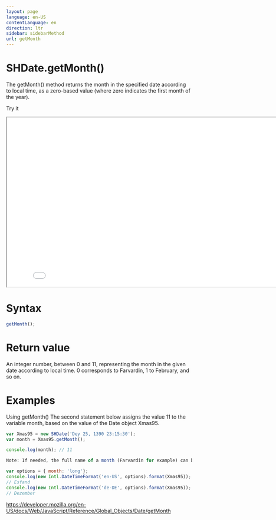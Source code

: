 ```yaml
---
layout: page
language: en-US
contentLanguage: en
direction: ltr
sidebar: sidebarMethod
url: getMonth
---
```


# SHDate.getMonth()

The getMonth() method returns the month in the specified date according to local time, as a zero-based value (where zero indicates the first month of the year).

Try it

<iframe style="width: 830px; height: 460px;" src="/SHDateTime-js/examples/live.html?function=getMonth" title="MDN Web Docs Interactive Example" loading="lazy"></iframe>
<br/>

# Syntax

```js
getMonth();
```

# Return value

An integer number, between 0 and 11, representing the month in the given date according to local time. 0 corresponds to Farvardin, 1 to February, and so on.

# Examples

Using getMonth()
The second statement below assigns the value 11 to the variable month, based on the value of the Date object Xmas95.

```js
var Xmas95 = new SHDate('Dey 25, 1390 23:15:30');
var month = Xmas95.getMonth();

console.log(month); // 11

Note: If needed, the full name of a month (Farvardin for example) can be obtained by using Intl.DateTimeFormat() with an options parameter. Using this method, internationalization is made easier:

var options = { month: 'long'};
console.log(new Intl.DateTimeFormat('en-US', options).format(Xmas95));
// Esfand
console.log(new Intl.DateTimeFormat('de-DE', options).format(Xmas95));
// Dezember
```

https://developer.mozilla.org/en-US/docs/Web/JavaScript/Reference/Global_Objects/Date/getMonth
